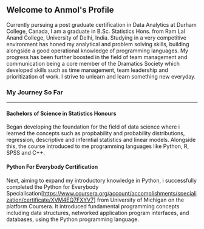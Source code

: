 ## Welcome to Anmol's Profile


Currently pursuing a post graduate certification in Data Analytics at Durham College, Canada, I am a graduate in B.Sc. Statistics Hons. from Ram Lal Anand College, University of Delhi, India. Studying in a very competitive environment has honed my analytical and problem solving skills, building alongside a good operational knowledge of programming languages. My progress has been further boosted in the field of team management and communication being a core member of the Dramatics Society which developed skills such as time management, team leadership and prioritization of work. I strive to unlearn and learn something new everyday.

### My Journey So Far

---

#### Bachelors of Science in Statistics Honours

Began developing the foundation for the field of data science where i learned the concepts such as propbability and probability distributions, regression, descriptive and inferntial statistics and linear models. 
Alongside this, the course introduced to me programming languages like Python, R, SPSS and C++. 

#### Python For Everybody Certification

Next, aiming to expand my introductory knowledge in Python, i successfully completed the Python for Everybody Specialisation[https://www.coursera.org/account/accomplishments/specialization/certificate/XVM4EQ7FXYV7] from University of Michigan on the platform Coursera. It introduced fundamental programming concepts including data structures, networked application program interfaces, and databases, using the Python programming language. 
